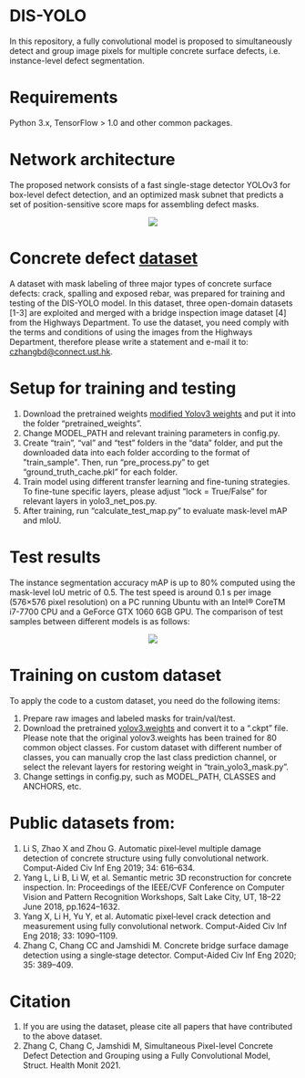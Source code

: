 # DIS-YOLO
In this repository, a fully convolutional model is proposed to simultaneously detect and group image pixels for multiple concrete surface defects, i.e. instance-level defect segmentation.

# Requirements
Python 3.x, TensorFlow > 1.0 and other common packages.

# Network architecture
The proposed network consists of a fast single-stage detector YOLOv3 for box-level defect detection, and an optimized mask subnet that predicts a set of position-sensitive score maps for assembling defect masks.

<div align=center><img src="https://github.com/ZHANGKEON/DIS-YOLO/blob/master/output/architecture.jpg"/></div>

# Concrete defect [dataset]( https://drive.google.com/file/d/1-g77ciKmHNIK_YD0z8puECtEirsOg01Z/view?usp=sharing)
A dataset with mask labeling of three major types of concrete surface defects: crack, spalling and exposed rebar, was prepared for training and testing of the DIS-YOLO model. In this dataset, three open-domain datasets [1-3] are exploited and merged with a bridge inspection image dataset [4] from the Highways Department. To use the dataset, you need comply with the terms and conditions of using the images from the Highways Department, therefore please write a statement and e-mail it to: czhangbd@connect.ust.hk.

# Setup for training and testing
1. Download the pretrained weights [modified Yolov3 weights]( https://drive.google.com/drive/folders/1LDE08DwQaA79-lq7NKPU7ieb_DOh9VSk?usp=sharing) and put it into the folder “pretrained_weights”.
2. Change MODEL_PATH and relevant training parameters in config.py. 
3. Create “train”, “val” and “test” folders in the “data” folder, and put the downloaded data into each folder according to the format of "train_sample". Then, run “pre_process.py” to get “ground_truth_cache.pkl” for each folder. 
4. Train model using different transfer learning and fine-tuning strategies. To fine-tune specific layers, please adjust “lock = True/False” for relevant layers in yolo3_net_pos.py.
5. After training, run “calculate_test_map.py” to evaluate mask-level mAP and mIoU.

# Test results
The instance segmentation accuracy mAP is up to 80% computed using the mask-level IoU metric of 0.5. The test speed is around 0.1 s per image (576×576 pixel resolution) on a PC running Ubuntu with an Intel® CoreTM i7-7700 CPU and a GeForce GTX 1060 6GB GPU. The comparison of test samples between different models is as follows:

<div align=center><img src="https://github.com/ZHANGKEON/DIS-YOLO/blob/master/output/sample_result.jpg"/></div>

# Training on custom dataset
To apply the code to a custom dataset, you need do the following items:
1. Prepare raw images and labeled masks for train/val/test.
2. Download the pretrained [yolov3.weights]( https://pjreddie.com/darknet/yolo/) and convert it to a “.ckpt” file. Please note that the original yolov3.weights has been trained for 80 common object classes. For custom dataset with different number of classes, you can manually crop the last class prediction channel, or select the relevant layers for restoring weight in “train_yolo3_mask.py”.
3. Change settings in config.py, such as MODEL_PATH, CLASSES and ANCHORS, etc.

# Public datasets from:
1. Li S, Zhao X and Zhou G. Automatic pixel‐level multiple damage detection of concrete structure using fully convolutional network. Comput-Aided Civ Inf Eng 2019; 34: 616–634.
2. Yang L, Li B, Li W, et al. Semantic metric 3D reconstruction for concrete inspection. In: Proceedings of the IEEE/CVF Conference on Computer Vision and Pattern Recognition Workshops, Salt Lake City, UT, 18–22 June 2018, pp.1624–1632.
3. Yang X, Li H, Yu Y, et al. Automatic pixel‐level crack detection and measurement using fully convolutional network. Comput-Aided Civ Inf Eng 2018; 33: 1090–1109.
4. Zhang C, Chang CC and Jamshidi M. Concrete bridge surface damage detection using a single‐stage detector. Comput-Aided Civ Inf Eng 2020; 35: 389–409.
# Citation
1. If you are using the dataset, please cite all papers that have contributed to the above dataset.
2. Zhang C, Chang C, Jamshidi M, Simultaneous Pixel-level Concrete Defect Detection and Grouping using a Fully Convolutional Model, Struct. Health Monit 2021.
